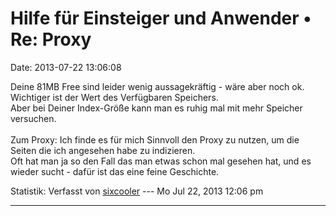 Hilfe für Einsteiger und Anwender • Re: Proxy
=============================================

Date: 2013-07-22 13:06:08

Deine 81MB Free sind leider wenig aussagekräftig - wäre aber noch ok.\
Wichtiger ist der Wert des Verfügbaren Speichers.\
Aber bei Deiner Index-Größe kann man es ruhig mal mit mehr Speicher
versuchen.\
\
Zum Proxy: Ich finde es für mich Sinnvoll den Proxy zu nutzen, um die
Seiten die ich angesehen habe zu indizieren.\
Oft hat man ja so den Fall das man etwas schon mal gesehen hat, und es
wieder sucht - dafür ist das eine feine Geschichte.

Statistik: Verfasst von
[sixcooler](http://forum.yacy-websuche.de/memberlist.php?mode=viewprofile&u=274)
--- Mo Jul 22, 2013 12:06 pm

------------------------------------------------------------------------
